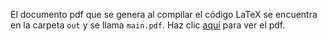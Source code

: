 El documento pdf que se genera al compilar el código LaTeX se encuentra en la carpeta `out` y se llama `main.pdf`.
Haz clic [aquí](out/TFG_Samuel_Castrillo_Dom%C3%ADnguez.pdf) para ver el pdf.
